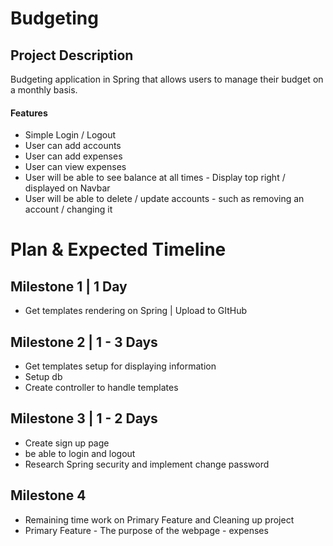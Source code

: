 # Budgeting
## Project Description
Budgeting application in Spring that allows users to manage their budget on a monthly basis.

#### Features
- Simple Login / Logout
- User can add accounts 
- User can add expenses
- User can view expenses
- User will be able to see balance at all times - Display top right / displayed on Navbar
- User will be able to delete / update accounts - such as removing an account / changing it


# Plan & Expected Timeline
## Milestone 1 | 1 Day
- Get templates rendering on Spring | Upload to GItHub

## Milestone 2 | 1 - 3 Days
- Get templates setup for displaying information
- Setup db 
- Create controller to handle templates

## Milestone 3 | 1 - 2 Days
- Create sign up page 
- be able to login and logout
- Research Spring security and implement change password

## Milestone 4 
- Remaining time work on Primary Feature and Cleaning up project 
- Primary Feature - The purpose of the webpage - expenses
